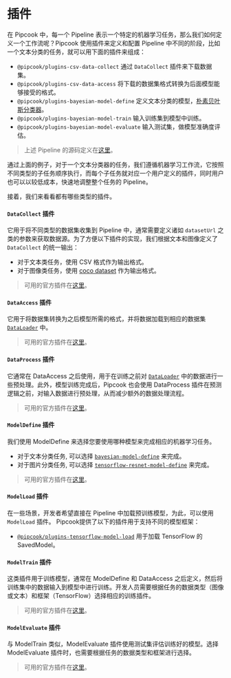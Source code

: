 # 插件

在 Pipcook 中，每一个 Pipeline 表示一个特定的机器学习任务，那么我们如何定义一个工作流呢？Pipcook 使用插件来定义和配置 Pipeline 中不同的阶段，比如一个文本分类的任务，就可以用下面的插件来组成：

- `@pipcook/plugins-csv-data-collect` 通过 `DataCollect` 插件来下载数据集。
- `@pipcook/plugins-csv-data-access` 将下载的数据集格式转换为后面模型能够接受的格式。
- `@pipcook/plugins-bayesian-model-define` 定义文本分类的模型，[朴素贝叶斯分类器](https://en.wikipedia.org/wiki/Naive_Bayes_classifier)。
- `@pipcook/plugins-bayesian-model-train` 输入训练集到模型中训练。
- `@pipcook/plugins-bayesian-model-evaluate` 输入测试集，做模型准确度评估。

> 上述 Pipeline 的源码定义在[这里](https://github.com/alibaba/pipcook/blob/master/example/pipelines/text-bayes-classification.json)。

通过上面的例子，对于一个文本分类器的任务，我们遵循机器学习工作流，它按照不同类型的子任务顺序执行，而每个子任务就对应一个用户定义的插件，同时用户也可以以较低成本，快速地调整整个任务的 Pipeline。

接着，我们来看看都有哪些类型的插件。

#### `DataCollect` 插件

它用于将不同类型的数据集收集到 Pipeline 中，通常需要定义诸如 `datasetUrl` 之类的参数来获取数据源。为了方便以下插件的实现，我们根据文本和图像定义了 `DataCollect` 的统一输出：

- 对于文本类任务，使用 CSV 格式作为输出格式。
- 对于图像类任务，使用 [coco dataset](http://cocodataset.org/) 作为输出格式。

> 可用的官方插件在[这里](https://github.com/alibaba/pipcook/tree/master/packages/plugins/data-collect)。

#### `DataAccess` 插件

它用于将数据集转换为之后模型所需的格式，并将数据加载到相应的数据集 [`DataLoader`][] 中。

> 可用的官方插件在[这里](https://github.com/alibaba/pipcook/tree/master/packages/plugins/data-access)。

#### `DataProcess` 插件

它通常在 DataAccess 之后使用，用于在训练之前对 [`DataLoader`][] 中的数据进行一些预处理。此外，模型训练完成后，Pipcook 也会使用 DataProcess 插件在预测逻辑之前，对输入数据进行预处理，从而减少额外的数据处理流程。

> 可用的官方插件在[这里](https://github.com/alibaba/pipcook/tree/master/packages/plugins/data-process)。

#### `ModelDefine` 插件

我们使用 ModelDefine 来选择您要使用哪种模型来完成相应的机器学习任务。

- 对于文本分类任务, 可以选择 [`bayesian-model-define`](https://github.com/alibaba/pipcook/tree/master/packages/plugins/model-define/bayesian-model-define) 来完成。
- 对于图片分类任务, 可以选择 [`tensorflow-resnet-model-define`](https://github.com/alibaba/pipcook/tree/master/packages/plugins/model-define/tensorflow-resnet-model-define) 来完成。

> 可用的官方插件在[这里](https://github.com/alibaba/pipcook/tree/master/packages/plugins/model-define)。

#### `ModelLoad` 插件

在一些场景，开发者希望直接在 Pipeline 中加载预训练模型，为此，可以使用 `ModelLoad` 插件。 Pipcook提供了以下的插件用于支持不同的模型框架：

- [`@pipcook/plugins-tensorflow-model-load`][] 用于加载 TensorFlow 的 SavedModel。

#### `ModelTrain` 插件

这类插件用于训练模型，通常在 ModelDefine 和 DataAccess 之后定义，然后将训练集中的数据输入到模型中进行训练。开发人员需要根据任务的数据类型（图像或文本）和框架（TensorFlow）选择相应的训练插件。

> 可用的官方插件在[这里](https://github.com/alibaba/pipcook/tree/master/packages/plugins/model-train)。

#### `ModelEvaluate` 插件

与 ModelTrain 类似，ModelEvaluate 插件使用测试集评估训练好的模型。选择 ModelEvaluate 插件时，也需要根据任务的数据类型和框架进行选择。

> 可用的官方插件在[这里](https://github.com/alibaba/pipcook/tree/master/packages/plugins/model-evaluate)。

[`DataLoader`]: https://github.com/alibaba/pipcook/blob/master/packages/core/src/types/data/common.ts
[`@pipcook/plugins-tensorflow-model-load`]: https://github.com/alibaba/pipcook/tree/master/packages/plugins/model-load/tensorflow-model-load
